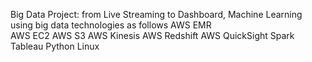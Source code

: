 Big Data Project: from Live Streaming to Dashboard, Machine Learning
using big data technologies as follows
AWS EMR                      
AWS EC2
AWS S3
AWS Kinesis
AWS Redshift
AWS QuickSight
Spark
Tableau
Python
Linux

